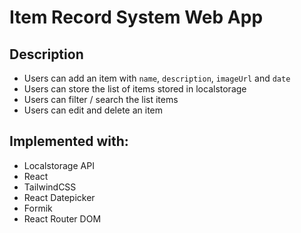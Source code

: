 # Item Record System Web App

## Description
- Users can add an item with `name`, `description`, `imageUrl` and `date`
- Users can store the list of items stored in localstorage
- Users can filter / search the list items
- Users can edit and delete an item

## Implemented with:
- Localstorage API
- React
- TailwindCSS
- React Datepicker
- Formik
- React Router DOM
